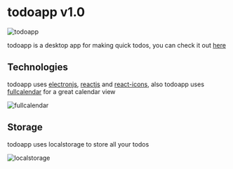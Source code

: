 # todoapp v1.0

![todoapp](https://i.imgur.com/PMOHEqV.png)

todoapp is a desktop app for making quick todos, you can check it out [here](https://fotscode.github.io/todoApp/)

## Technologies

todoapp uses [electronjs](https://www.electronjs.org/), [reactjs](https://reactjs.org/) and [react-icons](https://react-icons.github.io/react-icons/), also todoapp uses [fullcalendar](https://fullcalendar.io/) for a great calendar view

![fullcalendar](https://i.imgur.com/P4HmGtS.png)

## Storage

todoapp uses localstorage to store all your todos

![localstorage](https://i.imgur.com/F53Rj9M.png)


